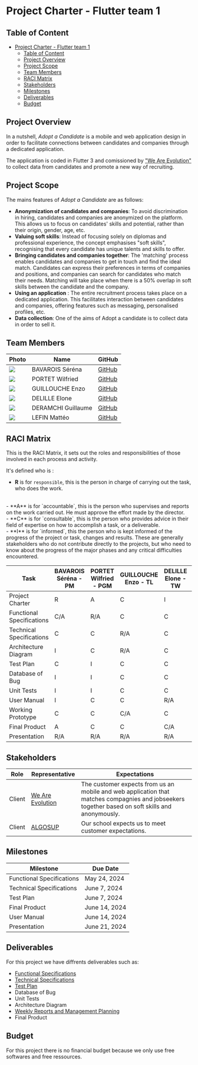 # Project Charter - Flutter team 1

## Table of Content
- [Project Charter - Flutter team 1](#project-charter---flutter-team-1)
  - [Table of Content](#table-of-content)
  - [Project Overview](#project-overview)
  - [Project Scope](#project-scope)
  - [Team Members](#team-members)
  - [RACI Matrix](#raci-matrix)
  - [Stakeholders](#stakeholders)
  - [Milestones](#milestones)
  - [Deliverables](#deliverables)
  - [Budget](#budget)

## Project Overview

In a nutshell, *Adopt a Candidate* is a mobile and web application design in order to facilitate connections between candidates and companies through a dedicated application. 

The application is coded in Flutter 3 and comissioned by ["We Are Evolution"](https://www.we-are-evolution.com/team) to collect data from candidates and promote a new way of recruiting.

## Project Scope

The mains features of *Adopt a Candidate* are as follows:
- **Anonymization of candidates and companies**: To avoid discrimination in hiring, candidates and companies are anonymized on the platform. This allows us to focus on candidates' skills and potential, rather than their origin, gender, age, etc.
- **Valuing soft skills**: Instead of focusing solely on diplomas and professional experience, the concept emphasises "soft skills", recognising that every candidate has unique talents and skills to offer.
- **Bringing candidates and companies together**: The 'matching' process enables candidates and companies to get in touch and find the ideal match. Candidates can express their preferences in terms of companies and positions, and companies can search for candidates who match their needs. Matching will take place when there is a 50% overlap in soft skills between the candidate and the company.
- **Using an application** : The entire recruitment process takes place on a dedicated application. This facilitates interaction between candidates and companies, offering features such as messaging, personalised profiles, etc.
- **Data collection**: One of the aims of Adopt a candidate is to collect data in order to sell it. 

## Team Members

| Photo | Name | GitHub |
|--|--|--|
| <img src="https://ca.slack-edge.com/T070EHG6M7T-U0701Q411PD-g2a7db03edc5-64"> | BAVAROIS Séréna | [GitHub](https://github.com/NanaChocolat) |
| <img src="https://ca.slack-edge.com/T070EHG6M7T-U0704BXUEA0-gd09bd752038-64"> | PORTET Wilfried | [GitHub](https://github.com/PortetWilfried) |
| <img src="https://ca.slack-edge.com/T06NA42V4FN-U06N7LH3KB4-g20f42d2a13d-64"> | GUILLOUCHE Enzo | [GitHub](https://github.com/EnzoGuillouche) |
| <img src="https://ca.slack-edge.com/T06NA42V4FN-U06NWDSQ38Q-gd0f64565afd-64"> | DELILLE Elone | [GitHub](https://github.com/HiNett) |
| <img src="https://ca.slack-edge.com/T070EHG6M7T-U06VD0R4ACD-g70bf9de2131-64"> | DERAMCHI Guillaume | [GitHub](https://github.com/Guillaume18100) |
| <img src="https://ca.slack-edge.com/T070EHG6M7T-U0704C1S1RS-gea5dac389e4-64"> | LEFIN Mattéo | [GitHub](https://github.com/Mattstar64) |

## RACI Matrix

This is the RACI Matrix, it sets out the roles and responsibilities of those involved in each process and activity. 

It's defined who is :
- **R** is for `responsible`, this is the person in charge of carrying out the task, who does the work.
<br>
- **A** is for `accountable`, this is the person who supervises and reports on the work carried out. He must approve the effort made by the director.
<br>
- **C** is for `consultable`, this is the person who provides advice in their field of expertise on how to accomplish a task, or a deliverable.
<br>
- **I** is for `informed`, this the person who is kept informed of the progress of the project or task, changes and results. These are generally stakeholders who do not contribute directly to the projects, but who need to know about the progress of the major phases and any critical difficulties encountered.

| Task | BAVAROIS Séréna - PM | PORTET Wilfried -  PGM | GUILLOUCHE Enzo - TL | DELILLE Elone - TW | DERAMCHI Guillaume - SE | LEFIN Mattéo - QA | Stackholders |
|--|--|--|--|--|--|--|--|
|Project Charter | R | A | C | I | I | I | C |
|Functional Specifications | C/A | R/A | C | C | I | C | I/C |
|Technical Specifications | C | C | R/A | C | C | C | I |
|Architecture Diagram | I | C | R/A | C | C | C |
|Test Plan | C | I | C | C | C | R/A |
|Database of Bug | I | I | C | C | C | R/A |
|Unit Tests | I | I | C | C | R/A | C |
|User Manual| I | C | C | R/A | A | C |
|Working Prototype | C | C | C/A | C | R/A | C |
|Final Product | A | C | C | C/A| R/A | C |
|Presentation | R/A | R/A | R/A | R/A | R/A | R/A |

## Stakeholders

| Role | Representative | Expectations |
| -- | -- | -- |
| Client | [We Are Evolution](https://www.we-are-evolution.com/team)| The customer expects from us an mobile and web application that matches compagnies and jobseekers together based on soft skills and anonymously. |
|Client | [ALGOSUP](https://algosup.com/)|Our school expects us to meet customer expectations.|

## Milestones

| Milestone | Due Date |
| -- | -- |
| Functional Specifications | May 24, 2024 |
| Technical Specifications | June 7, 2024 |
| Test Plan | June 7, 2024 |
| Final Product | June 14, 2024 |
| User Manual | June 14, 2024 |
| Presentation | June 21, 2024 |

## Deliverables

For this project we have diffrents deliverables such as: 

- [Functional Specifications](/documents/functional_specifications/Functional%20Specification.md)
- [Technical Specifications](/documents/technical_specifications/technicalspecifications.md)
- [Test Plan](/documents/test_plan/testplan.md)
- Database of Bug
- Unit Tests
- Architecture Diagram
- [Weekly Reports and Management Planning](/documents/management/managementdocument.md)
- Final Product

## Budget
For this project there is no financial budget because we only use free softwares and free ressources.